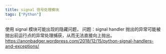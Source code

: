 ```yaml
---
title: signal 信号处理模块
tags: ["Python"]
---
```


使用 signal 模块可能出现的隐藏问题，
问题：signal handler 抛出的异常可能被抛出前运行点的异常处理捕获，从而无法直接向上抛出。
https://anonbadger.wordpress.com/2018/12/15/python-signal-handlers-and-exceptions/
